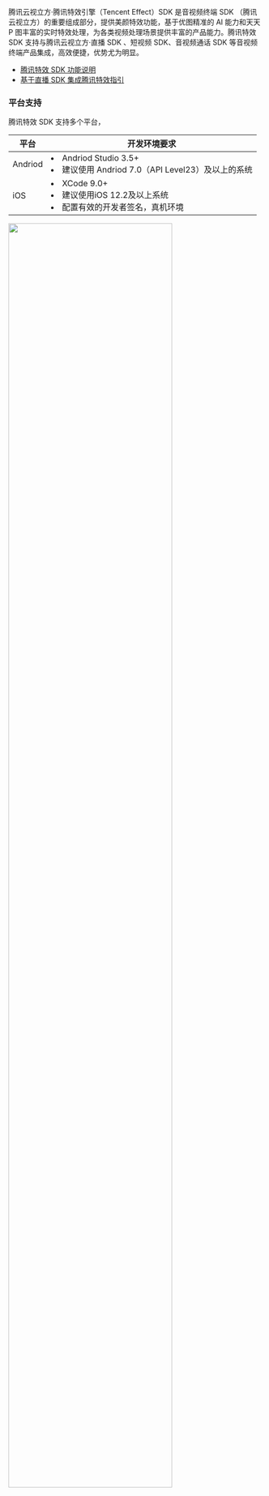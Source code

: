 腾讯云视立方·腾讯特效引擎（Tencent Effect）SDK 是音视频终端 SDK （腾讯云视立方）的重要组成部分，提供美颜特效功能，基于优图精准的 AI 能力和天天 P 图丰富的实时特效处理，为各类视频处理场景提供丰富的产品能力。腾讯特效 SDK 支持与腾讯云视立方·直播 SDK 、短视频 SDK、音视频通话 SDK 等音视频终端产品集成，高效便捷，优势尤为明显。

- [腾讯特效 SDK 功能说明](https://cloud.tencent.com/document/product/616/67043)
- [基于直播 SDK 集成腾讯特效指引](https://cloud.tencent.com/document/product/616/65883)

### 平台支持
腾讯特效 SDK 支持多个平台，

| 平台 | 开发环境要求 | 
|---------|------------------|
| Andriod | <li> Andriod Studio 3.5+ <li> 建议使用 Andriod 7.0（API Level23）及以上的系统| 
|iOS | <li> XCode 9.0+ <li> 建议使用iOS 12.2及以上系统<li> 配置有效的开发者签名，真机环境| 



<img src="https://qcloudimg.tencent-cloud.cn/raw/a0369e33a9a822aa9656a956c399d2c1.jpg#pic_center" width=80%>
